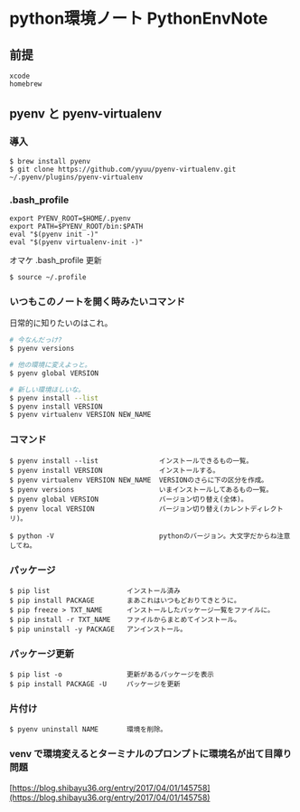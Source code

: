 python環境ノート PythonEnvNote
===


## 前提

    xcode
    homebrew

## pyenv と pyenv-virtualenv

### 導入

    $ brew install pyenv
    $ git clone https://github.com/yyuu/pyenv-virtualenv.git ~/.pyenv/plugins/pyenv-virtualenv

### .bash_profile

    export PYENV_ROOT=$HOME/.pyenv
    export PATH=$PYENV_ROOT/bin:$PATH
    eval "$(pyenv init -)"
    eval "$(pyenv virtualenv-init -)"

オマケ .bash_profile 更新

    $ source ~/.profile

### いつもこのノートを開く時みたいコマンド

日常的に知りたいのはこれ。

```bash
# 今なんだっけ?
$ pyenv versions

# 他の環境に変えよっと。
$ pyenv global VERSION

# 新しい環境ほしいな。
$ pyenv install --list
$ pyenv install VERSION
$ pyenv virtualenv VERSION NEW_NAME
```

### コマンド

    $ pyenv install --list               インストールできるもの一覧。
    $ pyenv install VERSION              インストールする。
    $ pyenv virtualenv VERSION NEW_NAME  VERSIONのさらに下の区分を作成。
    $ pyenv versions                     いまインストールしてあるもの一覧。
    $ pyenv global VERSION               バージョン切り替え(全体)。
    $ pyenv local VERSION                バージョン切り替え(カレントディレクトリ)。

    $ python -V                          pythonのバージョン。大文字だからね注意してね。

### パッケージ

    $ pip list                   インストール済み
    $ pip install PACKAGE        まあこれはいつもどおりてきとうに。
    $ pip freeze > TXT_NAME      インストールしたパッケージ一覧をファイルに。
    $ pip install -r TXT_NAME    ファイルからまとめてインストール。
    $ pip uninstall -y PACKAGE   アンインストール。

### パッケージ更新

    $ pip list -o                更新があるパッケージを表示
    $ pip install PACKAGE -U     パッケージを更新


### 片付け

    $ pyenv uninstall NAME       環境を削除。

### venv で環境変えるとターミナルのプロンプトに環境名が出て目障り問題

[https://blog.shibayu36.org/entry/2017/04/01/145758](https://blog.shibayu36.org/entry/2017/04/01/145758)

